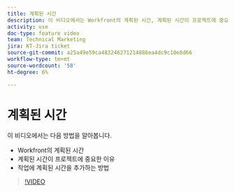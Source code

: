 ```yaml
---
title: 계획된 시간
description: 이 비디오에서는 Workfront의 계획된 시간, 계획된 시간이 프로젝트에 중요한 이유, 계획된 시간을 작업에 추가하는 방법을 알아봅니다
activity: use
doc-type: feature video
team: Technical Marketing
jira: KT-Jira ticket
source-git-commit: a25a49e59ca483246271214886ea4dc9c10e8d66
workflow-type: tm+mt
source-wordcount: '58'
ht-degree: 6%

---
```


# 계획된 시간

이 비디오에서는 다음 방법을 알아봅니다.

* Workfront의 계획된 시간
* 계획된 시간이 프로젝트에 중요한 이유
* 작업에 계획된 시간을 추가하는 방법

>[!VIDEO](https://video.tv.adobe.com/v/335090/?quality=12&learn=on)